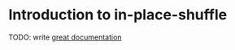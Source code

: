 # Introduction to in-place-shuffle

TODO: write [great documentation](http://jacobian.org/writing/what-to-write/)
